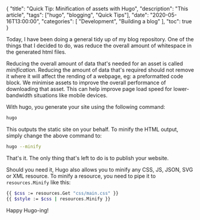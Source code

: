 {
    "title": "Quick Tip: Minification of assets with Hugo",
    "description": "This article",
    "tags": ["hugo", "blogging", "Quick Tips"],
    "date": "2020-05-16T13:00:00",
    "categories": [ "Development", "Building a blog" ],
    "toc": true
}

Today, I have been doing a general tidy up of my blog repository. One of the things that I decided to do, was reduce the overall amount of whitespace in the generated html files.
<!--more-->

Reducing the overall amount of data that's needed for an asset is called _minification_. Reducing the amount of data that's required should not remove it where it will affect the rending of a webpage, eg: a preformatted code block. We minimise assets to improve the overall performance of downloading that asset. This can help improve page load speed for lower-bandwidth situations like mobile devices.

With hugo, you generate your site using the following command:

```bash
hugo
```

This outputs the static site on your behalf. To minify the HTML output, simply change the above command to:

```bash
hugo --minify
```

That's it. The only thing that's left to do is to publish your website.

Should you need it, Hugo also allows you to minify any CSS, JS, JSON, SVG or XML resource. To minify a resource, you need to pipe it to `resources.Minify` like this:

```bash
{{ $css := resources.Get "css/main.css" }}
{{ $style := $css | resources.Minify }}
```

Happy Hugo-ing!
